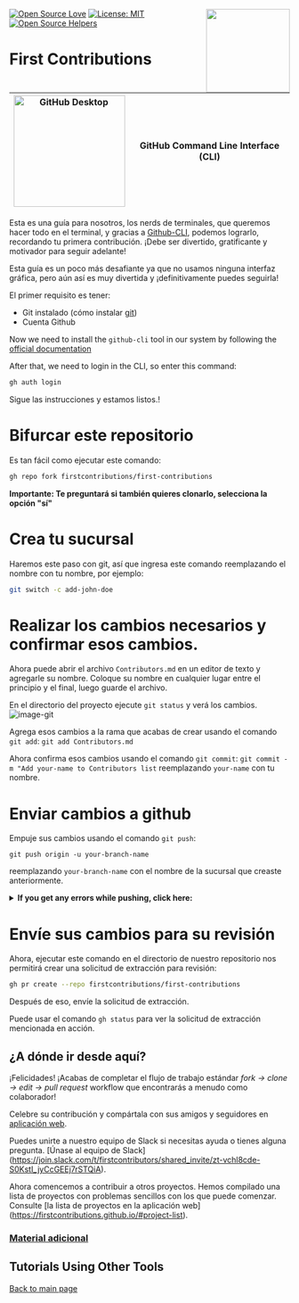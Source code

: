 [![Open Source Love](https://badges.frapsoft.com/os/v1/open-source.svg?v=103)](https://github.com/ellerbrock/open-source-badges/)
[<img align="right" width="150" src="https://firstcontributions.github.io/assets/gui-tool-tutorials/github-desktop-tutorial/join-slack-team.png">](https://join.slack.com/t/firstcontributors/shared_invite/enQtNjkxNzQwNzA2MTMwLTVhMWJjNjg2ODRlNWZhNjIzYjgwNDIyZWYwZjhjYTQ4OTBjMWM0MmFhZDUxNzBiYzczMGNiYzcxNjkzZDZlMDM)
[![License: MIT](https://img.shields.io/badge/License-MIT-green.svg)](https://opensource.org/licenses/MIT)
[![Open Source Helpers](https://www.codetriage.com/roshanjossey/first-contributions/badges/users.svg)](https://www.codetriage.com/roshanjossey/first-contributions)


# First Contributions

| <img alt="GitHub Desktop" src="https://cdn.icon-icons.com/icons2/2157/PNG/512/github_git_hub_logo_icon_132878.png" width="200"> | GitHub Command Line Interface (CLI) |
|------------------------------------------------------------------------------------------------------------------------------------------------------------------------------------------------------------------------------------------------------------------------------------------------------|-------------------------------------|

Esta es una guía para nosotros, los nerds de terminales, que queremos hacer todo en el terminal, y gracias a [Github-CLI](https://cli.github.com/), podemos lograrlo, recordando tu primera contribución. ¡Debe ser divertido, gratificante y motivador para seguir adelante!

Esta guía es un poco más desafiante ya que no usamos ninguna interfaz gráfica, pero aún así es muy divertida y ¡definitivamente puedes seguirla!

El primer requisito es tener:
- Git instalado (cómo instalar [git](https://git-scm.com/downloads))
- Cuenta Github

Now we need to install the `github-cli` tool in our system by following the [official documentation](https://github.com/cli/cli#installation)

After that, we need to login in the CLI, so enter this command: 
```bash 
gh auth login
```

Sigue las instrucciones y estamos listos.!

# Bifurcar este repositorio
Es tan fácil como ejecutar este comando:

```bash
gh repo fork firstcontributions/first-contributions
```
**Importante: Te preguntará si también quieres clonarlo, selecciona la opción "sí"**

# Crea tu sucursal
Haremos este paso con git, así que ingresa este comando reemplazando el nombre con tu nombre, por ejemplo:
```bash 
git switch -c add-john-doe
```

# Realizar los cambios necesarios y confirmar esos cambios.
Ahora puede abrir el archivo `Contributors.md` en un editor de texto y agregarle su nombre. Coloque su nombre en cualquier lugar entre el principio y el final, luego guarde el archivo.

En el directorio del proyecto ejecute `git status` y verá los cambios.
![image-git](https://camo.githubusercontent.com/a35c4722d7aab337eefc655d1488f7b4dc038508e6adaf5e88e2e052a976f010/68747470733a2f2f6669727374636f6e747269627574696f6e732e6769746875622e696f2f6173736574732f526561646d652f6769742d7374617475732e706e67)

Agrega esos cambios a la rama que acabas de crear usando el comando `git add`:
`git add Contributors.md`

Ahora confirma esos cambios usando el comando `git commit`:
`git commit -m "Add your-name to Contributors list`
reemplazando `your-name` con tu nombre.

# Enviar cambios a github
Empuje sus cambios usando el comando `git push`:

```
git push origin -u your-branch-name
```

reemplazando `your-branch-name` con el nombre de la sucursal que creaste anteriormente.

<details>
<summary> <strong>If you get any errors while pushing, click here:</strong> </summary>

- ### Authentication Error
     <pre>remote: Support for password authentication was removed on August 13, 2021. Please use a personal access token instead.
  remote: Please see https://github.blog/2020-12-15-token-authentication-requirements-for-git-operations/ for more information.
  fatal: Authentication failed for 'https://github.com/<your-username>/first-contributions.git/'</pre>
  Go to [GitHub's tutorial](https://docs.github.com/en/authentication/connecting-to-github-with-ssh/adding-a-new-ssh-key-to-your-github-account) on generating and configuring an SSH key to your account.

</details>

# Envíe sus cambios para su revisión
Ahora, ejecutar este comando en el directorio de nuestro repositorio nos permitirá crear una solicitud de extracción para revisión:

```bash 
gh pr create --repo firstcontributions/first-contributions
```

Después de eso, envíe la solicitud de extracción.

Puede usar el comando `gh status` para ver la solicitud de extracción mencionada en acción.

## ¿A dónde ir desde aquí?

¡Felicidades! ¡Acabas de completar el flujo de trabajo estándar _fork -> clone -> edit -> pull request_ workflow que encontrarás a menudo como colaborador!

Celebre su contribución y compártala con sus amigos y seguidores en [aplicación web](https://firstcontributions.github.io/#social-share).

Puedes unirte a nuestro equipo de Slack si necesitas ayuda o tienes alguna pregunta. [Únase al equipo de Slack] (https://join.slack.com/t/firstcontributors/shared_invite/zt-vchl8cde-S0KstI_jyCcGEEj7rSTQiA).

Ahora comencemos a contribuir a otros proyectos. Hemos compilado una lista de proyectos con problemas sencillos con los que puede comenzar. Consulte [la lista de proyectos en la aplicación web] (https://firstcontributions.github.io/#project-list).

### [Material adicional](additional-material/git_workflow_scenarios/additional-material.md)

## Tutorials Using Other Tools

[Back to main page](https://github.com/firstcontributions/first-contributions#tutorials-using-other-tools)
